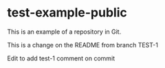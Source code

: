 # test-example-public

This is an example of a repository in Git.

This is a change on the README from branch TEST-1

Edit to add test-1 comment on commit
